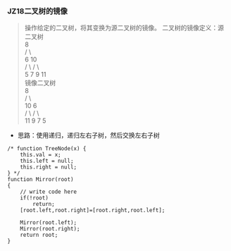 ### JZ18二叉树的镜像
> 操作给定的二叉树，将其变换为源二叉树的镜像。
>二叉树的镜像定义：源二叉树   
>   	    8  
>   	   /  \  
>   	  6   10  
>    	 / \  / \  
 >   	5  7 9 11  
 >   	镜像二叉树  
 >   	    8  
>    	   /  \  
>    	  10   6  
>    	 / \  / \  
>    	11 9 7  5  

- 思路：使用递归，递归左右子树，然后交换左右子树

```
/* function TreeNode(x) {
    this.val = x;
    this.left = null;
    this.right = null;
} */
function Mirror(root)
{
    // write code here
    if(!root)
        return;
    [root.left,root.right]=[root.right,root.left];
    
    Mirror(root.left);
    Mirror(root.right);
    return root;
}

```
